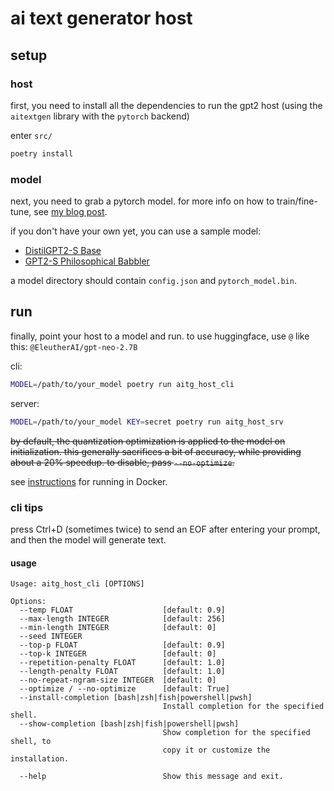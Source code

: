 
# ai text generator host

## setup

### host

first, you need to install all the dependencies to run the gpt2 host (using the `aitextgen` library with the `pytorch` backend)

enter `src/`

```sh
poetry install
```

### model

next, you need to grab a pytorch model.
for more info on how to train/fine-tune, see [my blog post](https://blog.rie.icu/post/microfinetuning_gpt2/).

if you don't have your own yet, you can use a sample model:
+ [DistilGPT2-S Base](https://github.com/xdrie/aitextgen_host/releases/download/v1.0.0/PT_DistilGPT2_ATG.7z)
+ [GPT2-S Philosophical Babbler](https://github.com/xdrie/aitextgen_host/releases/download/v1.0.0/PhilBabble_ATG_20201201_071644__snap6k.7z)

a model directory should contain `config.json` and `pytorch_model.bin`.

## run

finally, point your host to a model and run. to use huggingface, use `@` like this: `@EleutherAI/gpt-neo-2.7B`

cli:
```sh
MODEL=/path/to/your_model poetry run aitg_host_cli
```

server:
```sh
MODEL=/path/to/your_model KEY=secret poetry run aitg_host_srv
```

~~by default, the quantization optimization is applied to the model on initialization. this generally sacrifices a bit of accuracy, while providing about a 20% speedup. to disable, pass `--no-optimize`.~~

see [instructions](doc/docker.md) for running in Docker.

### cli tips
press Ctrl+D (sometimes twice) to send an EOF after entering your prompt, and then the model will generate text.

#### usage

```
Usage: aitg_host_cli [OPTIONS]

Options:
  --temp FLOAT                    [default: 0.9]
  --max-length INTEGER            [default: 256]
  --min-length INTEGER            [default: 0]
  --seed INTEGER
  --top-p FLOAT                   [default: 0.9]
  --top-k INTEGER                 [default: 0]
  --repetition-penalty FLOAT      [default: 1.0]
  --length-penalty FLOAT          [default: 1.0]
  --no-repeat-ngram-size INTEGER  [default: 0]
  --optimize / --no-optimize      [default: True]
  --install-completion [bash|zsh|fish|powershell|pwsh]
                                  Install completion for the specified shell.
  --show-completion [bash|zsh|fish|powershell|pwsh]
                                  Show completion for the specified shell, to
                                  copy it or customize the installation.

  --help                          Show this message and exit.
```
